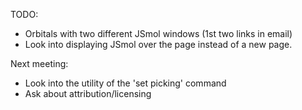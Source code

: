 TODO:
 <!-- - Create molecule pages for the different states of water (one page for all three). -->
 <!-- - Create molecule pages for the different carbon allotropes. -->
 <!-- - Create a page that takes the dropdown page idea for the VSEPR example but also displays the lobes. -->
 - Orbitals with two different JSmol windows (1st two links in email)
 - Look into displaying JSmol over the page instead of a new page.

Next meeting:
 - Look into the utility of the 'set picking' command 
 - Ask about attribution/licensing